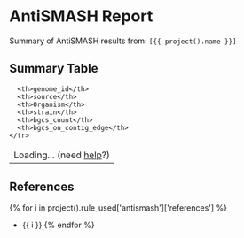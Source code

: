# AntiSMASH Report
Summary of AntiSMASH results from: `[{{ project().name }}]`





<div id="altair-viz-4ad2bc9fd1da40b28aaafac8366c535e"></div>
<script type="text/javascript">
  var VEGA_DEBUG = (typeof VEGA_DEBUG == "undefined") ? {} : VEGA_DEBUG;
  (function(spec, embedOpt){
    let outputDiv = document.currentScript.previousElementSibling;
    if (outputDiv.id !== "altair-viz-4ad2bc9fd1da40b28aaafac8366c535e") {
      outputDiv = document.getElementById("altair-viz-4ad2bc9fd1da40b28aaafac8366c535e");
    }
    const paths = {
      "vega": "https://cdn.jsdelivr.net/npm//vega@5?noext",
      "vega-lib": "https://cdn.jsdelivr.net/npm//vega-lib?noext",
      "vega-lite": "https://cdn.jsdelivr.net/npm//vega-lite@4.17.0?noext",
      "vega-embed": "https://cdn.jsdelivr.net/npm//vega-embed@6?noext",
    };

    function maybeLoadScript(lib, version) {
      var key = `${lib.replace("-", "")}_version`;
      return (VEGA_DEBUG[key] == version) ?
        Promise.resolve(paths[lib]) :
        new Promise(function(resolve, reject) {
          var s = document.createElement('script');
          document.getElementsByTagName("head")[0].appendChild(s);
          s.async = true;
          s.onload = () => {
            VEGA_DEBUG[key] = version;
            return resolve(paths[lib]);
          };
          s.onerror = () => reject(`Error loading script: ${paths[lib]}`);
          s.src = paths[lib];
        });
    }

    function showError(err) {
      outputDiv.innerHTML = `<div class="error" style="color:red;">${err}</div>`;
      throw err;
    }

    function displayChart(vegaEmbed) {
      vegaEmbed(outputDiv, spec, embedOpt)
        .catch(err => showError(`Javascript Error: ${err.message}<br>This usually means there's a typo in your chart specification. See the javascript console for the full traceback.`));
    }

    if(typeof define === "function" && define.amd) {
      requirejs.config({paths});
      require(["vega-embed"], displayChart, err => showError(`Error loading script: ${err.message}`));
    } else {
      maybeLoadScript("vega", "5")
        .then(() => maybeLoadScript("vega-lite", "4.17.0"))
        .then(() => maybeLoadScript("vega-embed", "6"))
        .catch(showError)
        .then(() => displayChart(vegaEmbed));
    }
  })({"config": {"view": {"continuousWidth": 400, "continuousHeight": 300}, "title": {"anchor": "middle", "fontSize": 20, "offset": 10, "orient": "top"}}, "data": {"name": "data-3f28b2b1b4ef2b66ae05eb94f9c9d529"}, "mark": "circle", "encoding": {"color": {"field": "Genus", "type": "nominal"}, "tooltip": [{"field": "genome_id", "type": "nominal"}, {"field": "bgcs_count", "type": "quantitative"}, {"field": "bgcs_on_contig_edge", "type": "quantitative"}, {"field": "protoclusters_count", "type": "quantitative"}, {"field": "cand_clusters_count", "type": "quantitative"}], "x": {"field": "bgcs_count", "type": "quantitative"}, "y": {"field": "bgcs_on_contig_edge", "type": "quantitative"}}, "height": 400, "selection": {"selector001": {"type": "interval", "bind": "scales", "encodings": ["x", "y"]}}, "title": "BGC distribution overview", "width": 400, "$schema": "https://vega.github.io/schema/vega-lite/v4.17.0.json", "datasets": {"data-3f28b2b1b4ef2b66ae05eb94f9c9d529": [{"genome_id": "GCF_000009765.2", "source": "ncbi", "organism": null, "genus": null, "species": null, "strain": null, "closest_placement_reference": null, "bgcs_count": 35.0, "bgcs_on_contig_edge": 0.0, "protoclusters_count": 0.0, "cand_clusters_count": 0.0, "terpene": 7.0, "lassopeptide": 3.0, "T1PKS": 4.0, "NRPS": 1.0, "NRPS.NRPS-like.PKS-like.T1PKS": 1.0, "melanin": 2.0, "siderophore": 4.0, "RiPP-like": 1.0, "PKS-like.T1PKS.butyrolactone.other": 1.0, "PKS-like.T1PKS.T2PKS": 1.0, "T1PKS.T2PKS": 1.0, "NRPS.NRPS-like": 2.0, "PKS-like.butyrolactone": 1.0, "NRPS.arylpolyene.ladderane": 1.0, "ectoine": 1.0, "NAPAA": 1.0, "T3PKS": 1.0, "T1PKS.hglE-KS": 1.0, "RiPP-like.lanthipeptide-class-iii": 1.0, "lanthipeptide-class-iv": null, "NRPS.T1PKS": null, "NRPS.T3PKS": null, "LAP.NRPS.NRPS-like.T1PKS.other": null, "linaridin": null, "lanthipeptide-class-iii": null, "NRPS-like.T1PKS": null, "NRPS.NRPS-like.arylpolyene.ladderane": null, "betalactone": null, "lanthipeptide-class-i": null, "LAP.thiopeptide": null, "lanthipeptide-class-ii.lanthipeptide-class-iii": null, "PKS-like": null, "RRE-containing.amglyccycl": null, "T1PKS.terpene": null, "T1PKS.linaridin": null, "NRPS.NRPS-like.PKS-like.T1PKS.transAT-PKS": null, "butyrolactone": null, "NRPS.lanthipeptide-class-i": null, "T2PKS": null, "RiPP-like.bottromycin": null, "LAP.PKS-like.T1PKS.butyrolactone": null, "T1PKS.indole": null, "NRPS.melanin": null, "NRPS.NRPS-like.T1PKS": null, "NRPS.PKS-like.hglE-KS.transAT-PKS": null, "RiPP-like.T1PKS": null, "NRPS.T1PKS.transAT-PKS": null, "NRPS.T1PKS.furan.hglE-KS": null, "NAPAA.NRPS-like": null, "PKS-like.T1PKS": null, "nucleoside": null, "NRPS-like": null, "redox-cofactor": null, "LAP.thioamitides.thiopeptide": null, "thioamitides": null, "NRPS.NRPS-like.siderophore": null, "arylpolyene.ladderane": null, "NRPS.PKS-like.RRE-containing.T2PKS.oligosaccharide": null, "lanthipeptide-class-ii": null, "NRPS-like.ranthipeptide": null, "NRPS.PKS-like": null, "NRPS.terpene.transAT-PKS": null, "hserlactone": null, "PKS-like.terpene": null, "RiPP-like.T1PKS.hglE-KS": null, "NRPS.T1PKS.lanthipeptide-class-i": null, "NAPAA.T1PKS.hglE-KS": null, "T1PKS.siderophore": null, "RRE-containing": null, "ladderane": null, "indole": null, "NRPS.betalactone": null, "gtdb_release": "R207", "Domain": "d__Bacteria", "Phylum": "p__Actinobacteriota", "Class": "c__Actinomycetia", "Order": "o__Streptomycetales", "Family": "f__Streptomycetaceae", "Genus": "g__Streptomyces", "Species": "avermitilis", "Organism": "s__Streptomyces avermitilis", "accession": "GCA_000009765.2", "name": "GCF_000009765.2", "trna_aa_count": 20.0, "contig_count": 2.0, "n50_contigs": 9025608.0, "longest_contig": 9025608.0, "scaffold_count": 2.0, "n50_scaffolds": 9025608.0, "longest_scaffold": 9025608.0, "genome_size": 9119895.0, "gc_percentage": 70.70135127652237, "ambiguous_bases": 0.0, "checkm_completeness": 99.89, "checkm_contamination": 0.79, "checkm_strain_heterogeneity": 0.0, "lsu_5s_count": 6, "ssu_count": 6, "lsu_23s_count": 6, "protein_count": 7915, "coding_density": 86.30100456200428, "ncbi_genbank_assembly_accession": "GCA_000009765.2", "ncbi_strain_identifiers": "MA-4680", "ncbi_assembly_level": "Complete Genome", "ncbi_assembly_name": "ASM976v2", "ncbi_assembly_type": "na", "ncbi_bioproject": "PRJNA224116", "ncbi_biosample": "SAMD00061088", "ncbi_country": null, "ncbi_date": "2016-03-24", "ncbi_genome_category": null, "ncbi_genome_representation": "full", "ncbi_isolate": null, "ncbi_isolation_source": null, "ncbi_lat_lon": null, "ncbi_molecule_count": 2, "ncbi_cds_count": 7850, "ncbi_refseq_category": "representative genome", "ncbi_seq_rel_date": "2016/03/24", "ncbi_spanned_gaps": 0, "ncbi_species_taxid": 33903, "ncbi_ssu_count": 6, "ncbi_submitter": "NITE", "ncbi_taxid": 227882, "ncbi_total_gap_length": 0, "ncbi_translation_table": 11, "ncbi_trna_count": 77, "ncbi_unspanned_gaps": 0, "ncbi_version_status": "latest", "ncbi_wgs_master": null, "gtdbTypeDesignation": "type strain of species", "gtdbTypeDesignationSources": "LPSN", "lpsnTypeDesignation": "type strain of species", "dsmzTypeDesignation": "type strain of species", "lpsnPriorityYear": 2002.0, "gtdbTypeSpeciesOfGenus": false, "ncbi_taxonomy": "d__Bacteria;p__Actinobacteria;c__Actinomycetia;o__Streptomycetales;f__Streptomycetaceae;g__Streptomyces;s__Streptomyces avermitilis", "ncbi_taxonomy_unfiltered": "d__Bacteria;x__Terrabacteria group;p__Actinobacteria;c__Actinomycetia;o__Streptomycetales;f__Streptomycetaceae;g__Streptomyces;s__Streptomyces avermitilis;x__Streptomyces avermitilis MA-4680 = NBRC 14893", "gtdb_representative": true, "gtdb_genome_representative": "RS_GCF_000009765.2", "ncbi_type_material_designation": "assembly from type material", "gtdbDomain": "d__Bacteria", "gtdbPhylum": "p__Actinobacteriota", "gtdbClass": "c__Actinomycetia", "gtdbOrder": "o__Streptomycetales", "gtdbFamily": "f__Streptomycetaceae", "gtdbGenus": "g__Streptomyces", "gtdbSpecies": "s__Streptomyces avermitilis", "gtdbTypeDesignation.1": "type strain of species", "subunit_summary": "5S/16S/23S", "speciesRepName": "GCA_000009765.2", "speciesClusterCount": 9, "lpsnUrl": "https://lpsn.dsmz.de/species/streptomyces-avermitilis", "link_ncbi_taxonomy": "<a target=\"_blank\" href=\"https://www.ncbi.nlm.nih.gov/Taxonomy/Browser/wwwtax.cgi?id=2\">d__Bacteria</a>; <a target=\"_blank\" href=\"https://www.ncbi.nlm.nih.gov/Taxonomy/Browser/wwwtax.cgi?id=201174\">p__Actinobacteria</a>; <a target=\"_blank\" href=\"https://www.ncbi.nlm.nih.gov/Taxonomy/Browser/wwwtax.cgi?id=1760\">c__Actinomycetia</a>; <a target=\"_blank\" href=\"https://www.ncbi.nlm.nih.gov/Taxonomy/Browser/wwwtax.cgi?id=85011\">o__Streptomycetales</a>; <a target=\"_blank\" href=\"https://www.ncbi.nlm.nih.gov/Taxonomy/Browser/wwwtax.cgi?id=2062\">f__Streptomycetaceae</a>; <a target=\"_blank\" href=\"https://www.ncbi.nlm.nih.gov/Taxonomy/Browser/wwwtax.cgi?id=1883\">g__Streptomyces</a>; <a target=\"_blank\" href=\"https://www.ncbi.nlm.nih.gov/Taxonomy/Browser/wwwtax.cgi?id=33903\">s__Streptomyces avermitilis</a>", "link_ncbi_taxonomy_unfiltered": "<a target=\"_blank\" href=\"https://www.ncbi.nlm.nih.gov/Taxonomy/Browser/wwwtax.cgi?id=2\">d__Bacteria</a>; <a target=\"_blank\" href=\"https://www.ncbi.nlm.nih.gov/Taxonomy/Browser/wwwtax.cgi?id=1783272\">x__Terrabacteria group</a>; <a target=\"_blank\" href=\"https://www.ncbi.nlm.nih.gov/Taxonomy/Browser/wwwtax.cgi?id=201174\">p__Actinobacteria</a>; <a target=\"_blank\" href=\"https://www.ncbi.nlm.nih.gov/Taxonomy/Browser/wwwtax.cgi?id=1760\">c__Actinomycetia</a>; <a target=\"_blank\" href=\"https://www.ncbi.nlm.nih.gov/Taxonomy/Browser/wwwtax.cgi?id=85011\">o__Streptomycetales</a>; <a target=\"_blank\" href=\"https://www.ncbi.nlm.nih.gov/Taxonomy/Browser/wwwtax.cgi?id=2062\">f__Streptomycetaceae</a>; <a target=\"_blank\" href=\"https://www.ncbi.nlm.nih.gov/Taxonomy/Browser/wwwtax.cgi?id=1883\">g__Streptomyces</a>; <a target=\"_blank\" href=\"https://www.ncbi.nlm.nih.gov/Taxonomy/Browser/wwwtax.cgi?id=33903\">s__Streptomyces avermitilis</a>; <a target=\"_blank\" href=\"https://www.ncbi.nlm.nih.gov/Taxonomy/Browser/wwwtax.cgi?id=227882\">x__Streptomyces avermitilis MA-4680 = NBRC 14893</a>", "0": "{'taxon': 'd__Bacteria', 'taxonId': '2'}", "1": "{'taxon': 'p__Actinobacteria', 'taxonId': '201174'}", "2": "{'taxon': 'c__Actinomycetia', 'taxonId': '1760'}", "3": "{'taxon': 'o__Streptomycetales', 'taxonId': '85011'}", "4": "{'taxon': 'f__Streptomycetaceae', 'taxonId': '2062'}", "5": "{'taxon': 'g__Streptomyces', 'taxonId': '1883'}", "6": "{'taxon': 's__Streptomyces avermitilis', 'taxonId': '33903'}", "ncbiTaxonomyUnfiltered": "[{'taxon': 'd__Bacteria', 'taxonId': '2'}, {'taxon': 'x__Terrabacteria group', 'taxonId': '1783272'}, {'taxon': 'p__Actinobacteria', 'taxonId': '201174'}, {'taxon': 'c__Actinomycetia', 'taxonId': '1760'}, {'taxon': 'o__Streptomycetales', 'taxonId': '85011'}, {'taxon': 'f__Streptomycetaceae', 'taxonId': '2062'}, {'taxon': 'g__Streptomyces', 'taxonId': '1883'}, {'taxon': 's__Streptomyces avermitilis', 'taxonId': '33903'}, {'taxon': 'x__Streptomyces avermitilis MA-4680 = NBRC 14893', 'taxonId': '227882'}]"}, {"genome_id": "GCF_000010605.1", "source": "ncbi", "organism": null, "genus": null, "species": null, "strain": null, "closest_placement_reference": null, "bgcs_count": 38.0, "bgcs_on_contig_edge": 0.0, "protoclusters_count": 0.0, "cand_clusters_count": 0.0, "terpene": 6.0, "lassopeptide": null, "T1PKS": 1.0, "NRPS": 2.0, "NRPS.NRPS-like.PKS-like.T1PKS": null, "melanin": 3.0, "siderophore": 2.0, "RiPP-like": 2.0, "PKS-like.T1PKS.butyrolactone.other": null, "PKS-like.T1PKS.T2PKS": null, "T1PKS.T2PKS": null, "NRPS.NRPS-like": 1.0, "PKS-like.butyrolactone": null, "NRPS.arylpolyene.ladderane": null, "ectoine": 1.0, "NAPAA": null, "T3PKS": 1.0, "T1PKS.hglE-KS": null, "RiPP-like.lanthipeptide-class-iii": null, "lanthipeptide-class-iv": 1.0, "NRPS.T1PKS": 2.0, "NRPS.T3PKS": 1.0, "LAP.NRPS.NRPS-like.T1PKS.other": 1.0, "linaridin": 1.0, "lanthipeptide-class-iii": 1.0, "NRPS-like.T1PKS": 1.0, "NRPS.NRPS-like.arylpolyene.ladderane": 1.0, "betalactone": 1.0, "lanthipeptide-class-i": 1.0, "LAP.thiopeptide": 1.0, "lanthipeptide-class-ii.lanthipeptide-class-iii": 1.0, "PKS-like": 1.0, "RRE-containing.amglyccycl": 1.0, "T1PKS.terpene": 1.0, "T1PKS.linaridin": 1.0, "NRPS.NRPS-like.PKS-like.T1PKS.transAT-PKS": 1.0, "butyrolactone": 1.0, "NRPS.lanthipeptide-class-i": null, "T2PKS": null, "RiPP-like.bottromycin": null, "LAP.PKS-like.T1PKS.butyrolactone": null, "T1PKS.indole": null, "NRPS.melanin": null, "NRPS.NRPS-like.T1PKS": null, "NRPS.PKS-like.hglE-KS.transAT-PKS": null, "RiPP-like.T1PKS": null, "NRPS.T1PKS.transAT-PKS": null, "NRPS.T1PKS.furan.hglE-KS": null, "NAPAA.NRPS-like": null, "PKS-like.T1PKS": null, "nucleoside": null, "NRPS-like": null, "redox-cofactor": null, "LAP.thioamitides.thiopeptide": null, "thioamitides": null, "NRPS.NRPS-like.siderophore": null, "arylpolyene.ladderane": null, "NRPS.PKS-like.RRE-containing.T2PKS.oligosaccharide": null, "lanthipeptide-class-ii": null, "NRPS-like.ranthipeptide": null, "NRPS.PKS-like": null, "NRPS.terpene.transAT-PKS": null, "hserlactone": null, "PKS-like.terpene": null, "RiPP-like.T1PKS.hglE-KS": null, "NRPS.T1PKS.lanthipeptide-class-i": null, "NAPAA.T1PKS.hglE-KS": null, "T1PKS.siderophore": null, "RRE-containing": null, "ladderane": null, "indole": null, "NRPS.betalactone": null, "gtdb_release": "R207", "Domain": "d__Bacteria", "Phylum": "p__Actinobacteriota", "Class": "c__Actinomycetia", "Order": "o__Streptomycetales", "Family": "f__Streptomycetaceae", "Genus": "g__Streptomyces", "Species": "griseus", "Organism": "s__Streptomyces griseus", "accession": "GCA_000010605.1", "name": "GCF_000010605.1", "trna_aa_count": 20.0, "contig_count": 1.0, "n50_contigs": 8545929.0, "longest_contig": 8545929.0, "scaffold_count": 1.0, "n50_scaffolds": 8545929.0, "longest_scaffold": 8545929.0, "genome_size": 8545929.0, "gc_percentage": 72.22740792721306, "ambiguous_bases": 0.0, "checkm_completeness": 99.84, "checkm_contamination": 0.0, "checkm_strain_heterogeneity": 0.0, "lsu_5s_count": 6, "ssu_count": 6, "lsu_23s_count": 6, "protein_count": 7113, "coding_density": 87.70147751051992, "ncbi_genbank_assembly_accession": "GCA_000010605.1", "ncbi_strain_identifiers": "NBRC 13350", "ncbi_assembly_level": "Complete Genome", "ncbi_assembly_name": "ASM1060v1", "ncbi_assembly_type": "na", "ncbi_bioproject": "PRJNA224116", "ncbi_biosample": "SAMD00060929", "ncbi_country": null, "ncbi_date": "2008-04-08", "ncbi_genome_category": null, "ncbi_genome_representation": "full", "ncbi_isolate": null, "ncbi_isolation_source": null, "ncbi_lat_lon": null, "ncbi_molecule_count": 1, "ncbi_cds_count": 7092, "ncbi_refseq_category": "representative genome", "ncbi_seq_rel_date": "2008/04/08", "ncbi_spanned_gaps": 0, "ncbi_species_taxid": 1911, "ncbi_ssu_count": 6, "ncbi_submitter": "The University of Tokyo", "ncbi_taxid": 455632, "ncbi_total_gap_length": 0, "ncbi_translation_table": 11, "ncbi_trna_count": 67, "ncbi_unspanned_gaps": 0, "ncbi_version_status": "latest", "ncbi_wgs_master": null, "gtdbTypeDesignation": "not type material", "gtdbTypeDesignationSources": null, "lpsnTypeDesignation": "not type material", "dsmzTypeDesignation": "not type material", "lpsnPriorityYear": null, "gtdbTypeSpeciesOfGenus": false, "ncbi_taxonomy": "d__Bacteria;p__Actinobacteria;c__Actinomycetia;o__Streptomycetales;f__Streptomycetaceae;g__Streptomyces;s__Streptomyces griseus", "ncbi_taxonomy_unfiltered": "d__Bacteria;x__Terrabacteria group;p__Actinobacteria;c__Actinomycetia;o__Streptomycetales;f__Streptomycetaceae;g__Streptomyces;x__Streptomyces griseus group;x__Streptomyces griseus subgroup;s__Streptomyces griseus;sb__Streptomyces griseus subsp. griseus;x__Streptomyces griseus subsp. griseus NBRC 13350", "gtdb_representative": false, "gtdb_genome_representative": "RS_GCF_900460065.1", "ncbi_type_material_designation": null, "gtdbDomain": "d__Bacteria", "gtdbPhylum": "p__Actinobacteriota", "gtdbClass": "c__Actinomycetia", "gtdbOrder": "o__Streptomycetales", "gtdbFamily": "f__Streptomycetaceae", "gtdbGenus": "g__Streptomyces", "gtdbSpecies": "s__Streptomyces griseus", "gtdbTypeDesignation.1": "not type material", "subunit_summary": "5S/16S/23S", "speciesRepName": "GCA_900460065.1", "speciesClusterCount": 10, "lpsnUrl": "https://lpsn.dsmz.de/species/streptomyces-griseus", "link_ncbi_taxonomy": "<a target=\"_blank\" href=\"https://www.ncbi.nlm.nih.gov/Taxonomy/Browser/wwwtax.cgi?id=2\">d__Bacteria</a>; <a target=\"_blank\" href=\"https://www.ncbi.nlm.nih.gov/Taxonomy/Browser/wwwtax.cgi?id=201174\">p__Actinobacteria</a>; <a target=\"_blank\" href=\"https://www.ncbi.nlm.nih.gov/Taxonomy/Browser/wwwtax.cgi?id=1760\">c__Actinomycetia</a>; <a target=\"_blank\" href=\"https://www.ncbi.nlm.nih.gov/Taxonomy/Browser/wwwtax.cgi?id=85011\">o__Streptomycetales</a>; <a target=\"_blank\" href=\"https://www.ncbi.nlm.nih.gov/Taxonomy/Browser/wwwtax.cgi?id=2062\">f__Streptomycetaceae</a>; <a target=\"_blank\" href=\"https://www.ncbi.nlm.nih.gov/Taxonomy/Browser/wwwtax.cgi?id=1883\">g__Streptomyces</a>; <a target=\"_blank\" href=\"https://www.ncbi.nlm.nih.gov/Taxonomy/Browser/wwwtax.cgi?id=1911\">s__Streptomyces griseus</a>", "link_ncbi_taxonomy_unfiltered": "<a target=\"_blank\" href=\"https://www.ncbi.nlm.nih.gov/Taxonomy/Browser/wwwtax.cgi?id=2\">d__Bacteria</a>; <a target=\"_blank\" href=\"https://www.ncbi.nlm.nih.gov/Taxonomy/Browser/wwwtax.cgi?id=1783272\">x__Terrabacteria group</a>; <a target=\"_blank\" href=\"https://www.ncbi.nlm.nih.gov/Taxonomy/Browser/wwwtax.cgi?id=201174\">p__Actinobacteria</a>; <a target=\"_blank\" href=\"https://www.ncbi.nlm.nih.gov/Taxonomy/Browser/wwwtax.cgi?id=1760\">c__Actinomycetia</a>; <a target=\"_blank\" href=\"https://www.ncbi.nlm.nih.gov/Taxonomy/Browser/wwwtax.cgi?id=85011\">o__Streptomycetales</a>; <a target=\"_blank\" href=\"https://www.ncbi.nlm.nih.gov/Taxonomy/Browser/wwwtax.cgi?id=2062\">f__Streptomycetaceae</a>; <a target=\"_blank\" href=\"https://www.ncbi.nlm.nih.gov/Taxonomy/Browser/wwwtax.cgi?id=1883\">g__Streptomyces</a>; <a target=\"_blank\" href=\"https://www.ncbi.nlm.nih.gov/Taxonomy/Browser/wwwtax.cgi?id=629295\">x__Streptomyces griseus group</a>; <a target=\"_blank\" href=\"https://www.ncbi.nlm.nih.gov/Taxonomy/Browser/wwwtax.cgi?id=1482596\">x__Streptomyces griseus subgroup</a>; <a target=\"_blank\" href=\"https://www.ncbi.nlm.nih.gov/Taxonomy/Browser/wwwtax.cgi?id=1911\">s__Streptomyces griseus</a>; <a target=\"_blank\" href=\"https://www.ncbi.nlm.nih.gov/Taxonomy/Browser/wwwtax.cgi?id=67263\">sb__Streptomyces griseus subsp. griseus</a>; <a target=\"_blank\" href=\"https://www.ncbi.nlm.nih.gov/Taxonomy/Browser/wwwtax.cgi?id=455632\">x__Streptomyces griseus subsp. griseus NBRC 13350</a>", "0": "{'taxon': 'd__Bacteria', 'taxonId': '2'}", "1": "{'taxon': 'p__Actinobacteria', 'taxonId': '201174'}", "2": "{'taxon': 'c__Actinomycetia', 'taxonId': '1760'}", "3": "{'taxon': 'o__Streptomycetales', 'taxonId': '85011'}", "4": "{'taxon': 'f__Streptomycetaceae', 'taxonId': '2062'}", "5": "{'taxon': 'g__Streptomyces', 'taxonId': '1883'}", "6": "{'taxon': 's__Streptomyces griseus', 'taxonId': '1911'}", "ncbiTaxonomyUnfiltered": "[{'taxon': 'd__Bacteria', 'taxonId': '2'}, {'taxon': 'x__Terrabacteria group', 'taxonId': '1783272'}, {'taxon': 'p__Actinobacteria', 'taxonId': '201174'}, {'taxon': 'c__Actinomycetia', 'taxonId': '1760'}, {'taxon': 'o__Streptomycetales', 'taxonId': '85011'}, {'taxon': 'f__Streptomycetaceae', 'taxonId': '2062'}, {'taxon': 'g__Streptomyces', 'taxonId': '1883'}, {'taxon': 'x__Streptomyces griseus group', 'taxonId': '629295'}, {'taxon': 'x__Streptomyces griseus subgroup', 'taxonId': '1482596'}, {'taxon': 's__Streptomyces griseus', 'taxonId': '1911'}, {'taxon': 'sb__Streptomyces griseus subsp. griseus', 'taxonId': '67263'}, {'taxon': 'x__Streptomyces griseus subsp. griseus NBRC 13350', 'taxonId': '455632'}]"}, {"genome_id": "GCF_000091305.1", "source": "ncbi", "organism": null, "genus": null, "species": null, "strain": null, "closest_placement_reference": null, "bgcs_count": 34.0, "bgcs_on_contig_edge": 0.0, "protoclusters_count": 0.0, "cand_clusters_count": 0.0, "terpene": 8.0, "lassopeptide": null, "T1PKS": 1.0, "NRPS": 1.0, "NRPS.NRPS-like.PKS-like.T1PKS": null, "melanin": 1.0, "siderophore": 4.0, "RiPP-like": 1.0, "PKS-like.T1PKS.butyrolactone.other": null, "PKS-like.T1PKS.T2PKS": null, "T1PKS.T2PKS": null, "NRPS.NRPS-like": 1.0, "PKS-like.butyrolactone": null, "NRPS.arylpolyene.ladderane": null, "ectoine": 1.0, "NAPAA": 2.0, "T3PKS": 1.0, "T1PKS.hglE-KS": null, "RiPP-like.lanthipeptide-class-iii": 1.0, "lanthipeptide-class-iv": null, "NRPS.T1PKS": 1.0, "NRPS.T3PKS": null, "LAP.NRPS.NRPS-like.T1PKS.other": null, "linaridin": null, "lanthipeptide-class-iii": 2.0, "NRPS-like.T1PKS": null, "NRPS.NRPS-like.arylpolyene.ladderane": null, "betalactone": 1.0, "lanthipeptide-class-i": null, "LAP.thiopeptide": null, "lanthipeptide-class-ii.lanthipeptide-class-iii": null, "PKS-like": null, "RRE-containing.amglyccycl": null, "T1PKS.terpene": null, "T1PKS.linaridin": 1.0, "NRPS.NRPS-like.PKS-like.T1PKS.transAT-PKS": null, "butyrolactone": 1.0, "NRPS.lanthipeptide-class-i": 1.0, "T2PKS": 1.0, "RiPP-like.bottromycin": 1.0, "LAP.PKS-like.T1PKS.butyrolactone": 1.0, "T1PKS.indole": 1.0, "NRPS.melanin": 1.0, "NRPS.NRPS-like.T1PKS": null, "NRPS.PKS-like.hglE-KS.transAT-PKS": null, "RiPP-like.T1PKS": null, "NRPS.T1PKS.transAT-PKS": null, "NRPS.T1PKS.furan.hglE-KS": null, "NAPAA.NRPS-like": null, "PKS-like.T1PKS": null, "nucleoside": null, "NRPS-like": null, "redox-cofactor": null, "LAP.thioamitides.thiopeptide": null, "thioamitides": null, "NRPS.NRPS-like.siderophore": null, "arylpolyene.ladderane": null, "NRPS.PKS-like.RRE-containing.T2PKS.oligosaccharide": null, "lanthipeptide-class-ii": null, "NRPS-like.ranthipeptide": null, "NRPS.PKS-like": null, "NRPS.terpene.transAT-PKS": null, "hserlactone": null, "PKS-like.terpene": null, "RiPP-like.T1PKS.hglE-KS": null, "NRPS.T1PKS.lanthipeptide-class-i": null, "NAPAA.T1PKS.hglE-KS": null, "T1PKS.siderophore": null, "RRE-containing": null, "ladderane": null, "indole": null, "NRPS.betalactone": null, "gtdb_release": "R207", "Domain": "d__Bacteria", "Phylum": "p__Actinobacteriota", "Class": "c__Actinomycetia", "Order": "o__Streptomycetales", "Family": "f__Streptomycetaceae", "Genus": "g__Streptomyces", "Species": "scabiei", "Organism": "s__Streptomyces scabiei", "accession": "GCA_000091305.1", "name": "GCF_000091305.1", "trna_aa_count": 20.0, "contig_count": 1.0, "n50_contigs": 10148695.0, "longest_contig": 10148695.0, "scaffold_count": 1.0, "n50_scaffolds": 10148695.0, "longest_scaffold": 10148695.0, "genome_size": 10148695.0, "gc_percentage": 71.45283211289727, "ambiguous_bases": 0.0, "checkm_completeness": 100.0, "checkm_contamination": 0.0, "checkm_strain_heterogeneity": 0.0, "lsu_5s_count": 6, "ssu_count": 6, "lsu_23s_count": 6, "protein_count": 8791, "coding_density": 87.16080244799947, "ncbi_genbank_assembly_accession": "GCA_000091305.1", "ncbi_strain_identifiers": "87.22", "ncbi_assembly_level": "Complete Genome", "ncbi_assembly_name": "ASM9130v1", "ncbi_assembly_type": "na", "ncbi_bioproject": "PRJNA224116", "ncbi_biosample": "SAMEA2272773", "ncbi_country": null, "ncbi_date": "2009-10-06", "ncbi_genome_category": null, "ncbi_genome_representation": "full", "ncbi_isolate": null, "ncbi_isolation_source": null, "ncbi_lat_lon": null, "ncbi_molecule_count": 1, "ncbi_cds_count": 8737, "ncbi_refseq_category": "representative genome", "ncbi_seq_rel_date": "2009/10/06", "ncbi_spanned_gaps": 0, "ncbi_species_taxid": 1930, "ncbi_ssu_count": 6, "ncbi_submitter": "Wellcome Trust Sanger Institute", "ncbi_taxid": 680198, "ncbi_total_gap_length": 0, "ncbi_translation_table": 11, "ncbi_trna_count": 73, "ncbi_unspanned_gaps": 0, "ncbi_version_status": "latest", "ncbi_wgs_master": null, "gtdbTypeDesignation": "not type material", "gtdbTypeDesignationSources": null, "lpsnTypeDesignation": "not type material", "dsmzTypeDesignation": "not type material", "lpsnPriorityYear": null, "gtdbTypeSpeciesOfGenus": false, "ncbi_taxonomy": "d__Bacteria;p__Actinobacteria;c__Actinomycetia;o__Streptomycetales;f__Streptomycetaceae;g__Streptomyces;s__Streptomyces scabiei", "ncbi_taxonomy_unfiltered": "d__Bacteria;x__Terrabacteria group;p__Actinobacteria;c__Actinomycetia;o__Streptomycetales;f__Streptomycetaceae;g__Streptomyces;s__Streptomyces scabiei;x__Streptomyces scabiei 87.22", "gtdb_representative": true, "gtdb_genome_representative": "RS_GCF_000091305.1", "ncbi_type_material_designation": null, "gtdbDomain": "d__Bacteria", "gtdbPhylum": "p__Actinobacteriota", "gtdbClass": "c__Actinomycetia", "gtdbOrder": "o__Streptomycetales", "gtdbFamily": "f__Streptomycetaceae", "gtdbGenus": "g__Streptomyces", "gtdbSpecies": "s__Streptomyces scabiei", "gtdbTypeDesignation.1": "not type material", "subunit_summary": "5S/16S/23S", "speciesRepName": "GCA_000091305.1", "speciesClusterCount": 16, "lpsnUrl": "https://lpsn.dsmz.de/species/streptomyces-scabiei", "link_ncbi_taxonomy": "<a target=\"_blank\" href=\"https://www.ncbi.nlm.nih.gov/Taxonomy/Browser/wwwtax.cgi?id=2\">d__Bacteria</a>; <a target=\"_blank\" href=\"https://www.ncbi.nlm.nih.gov/Taxonomy/Browser/wwwtax.cgi?id=201174\">p__Actinobacteria</a>; <a target=\"_blank\" href=\"https://www.ncbi.nlm.nih.gov/Taxonomy/Browser/wwwtax.cgi?id=1760\">c__Actinomycetia</a>; <a target=\"_blank\" href=\"https://www.ncbi.nlm.nih.gov/Taxonomy/Browser/wwwtax.cgi?id=85011\">o__Streptomycetales</a>; <a target=\"_blank\" href=\"https://www.ncbi.nlm.nih.gov/Taxonomy/Browser/wwwtax.cgi?id=2062\">f__Streptomycetaceae</a>; <a target=\"_blank\" href=\"https://www.ncbi.nlm.nih.gov/Taxonomy/Browser/wwwtax.cgi?id=1883\">g__Streptomyces</a>; <a target=\"_blank\" href=\"https://www.ncbi.nlm.nih.gov/Taxonomy/Browser/wwwtax.cgi?id=1930\">s__Streptomyces scabiei</a>", "link_ncbi_taxonomy_unfiltered": "<a target=\"_blank\" href=\"https://www.ncbi.nlm.nih.gov/Taxonomy/Browser/wwwtax.cgi?id=2\">d__Bacteria</a>; <a target=\"_blank\" href=\"https://www.ncbi.nlm.nih.gov/Taxonomy/Browser/wwwtax.cgi?id=1783272\">x__Terrabacteria group</a>; <a target=\"_blank\" href=\"https://www.ncbi.nlm.nih.gov/Taxonomy/Browser/wwwtax.cgi?id=201174\">p__Actinobacteria</a>; <a target=\"_blank\" href=\"https://www.ncbi.nlm.nih.gov/Taxonomy/Browser/wwwtax.cgi?id=1760\">c__Actinomycetia</a>; <a target=\"_blank\" href=\"https://www.ncbi.nlm.nih.gov/Taxonomy/Browser/wwwtax.cgi?id=85011\">o__Streptomycetales</a>; <a target=\"_blank\" href=\"https://www.ncbi.nlm.nih.gov/Taxonomy/Browser/wwwtax.cgi?id=2062\">f__Streptomycetaceae</a>; <a target=\"_blank\" href=\"https://www.ncbi.nlm.nih.gov/Taxonomy/Browser/wwwtax.cgi?id=1883\">g__Streptomyces</a>; <a target=\"_blank\" href=\"https://www.ncbi.nlm.nih.gov/Taxonomy/Browser/wwwtax.cgi?id=1930\">s__Streptomyces scabiei</a>; <a target=\"_blank\" href=\"https://www.ncbi.nlm.nih.gov/Taxonomy/Browser/wwwtax.cgi?id=680198\">x__Streptomyces scabiei 87.22</a>", "0": "{'taxon': 'd__Bacteria', 'taxonId': '2'}", "1": "{'taxon': 'p__Actinobacteria', 'taxonId': '201174'}", "2": "{'taxon': 'c__Actinomycetia', 'taxonId': '1760'}", "3": "{'taxon': 'o__Streptomycetales', 'taxonId': '85011'}", "4": "{'taxon': 'f__Streptomycetaceae', 'taxonId': '2062'}", "5": "{'taxon': 'g__Streptomyces', 'taxonId': '1883'}", "6": "{'taxon': 's__Streptomyces scabiei', 'taxonId': '1930'}", "ncbiTaxonomyUnfiltered": "[{'taxon': 'd__Bacteria', 'taxonId': '2'}, {'taxon': 'x__Terrabacteria group', 'taxonId': '1783272'}, {'taxon': 'p__Actinobacteria', 'taxonId': '201174'}, {'taxon': 'c__Actinomycetia', 'taxonId': '1760'}, {'taxon': 'o__Streptomycetales', 'taxonId': '85011'}, {'taxon': 'f__Streptomycetaceae', 'taxonId': '2062'}, {'taxon': 'g__Streptomyces', 'taxonId': '1883'}, {'taxon': 's__Streptomyces scabiei', 'taxonId': '1930'}, {'taxon': 'x__Streptomyces scabiei 87.22', 'taxonId': '680198'}]"}, {"genome_id": "GCF_000092385.1", "source": "ncbi", "organism": null, "genus": null, "species": null, "strain": null, "closest_placement_reference": null, "bgcs_count": 51.0, "bgcs_on_contig_edge": 1.0, "protoclusters_count": 0.0, "cand_clusters_count": 0.0, "terpene": 6.0, "lassopeptide": 1.0, "T1PKS": 6.0, "NRPS": 2.0, "NRPS.NRPS-like.PKS-like.T1PKS": null, "melanin": null, "siderophore": 2.0, "RiPP-like": 2.0, "PKS-like.T1PKS.butyrolactone.other": null, "PKS-like.T1PKS.T2PKS": null, "T1PKS.T2PKS": null, "NRPS.NRPS-like": null, "PKS-like.butyrolactone": null, "NRPS.arylpolyene.ladderane": null, "ectoine": 1.0, "NAPAA": null, "T3PKS": null, "T1PKS.hglE-KS": null, "RiPP-like.lanthipeptide-class-iii": null, "lanthipeptide-class-iv": null, "NRPS.T1PKS": 2.0, "NRPS.T3PKS": null, "LAP.NRPS.NRPS-like.T1PKS.other": null, "linaridin": null, "lanthipeptide-class-iii": 1.0, "NRPS-like.T1PKS": 1.0, "NRPS.NRPS-like.arylpolyene.ladderane": null, "betalactone": null, "lanthipeptide-class-i": 1.0, "LAP.thiopeptide": null, "lanthipeptide-class-ii.lanthipeptide-class-iii": null, "PKS-like": 1.0, "RRE-containing.amglyccycl": null, "T1PKS.terpene": null, "T1PKS.linaridin": null, "NRPS.NRPS-like.PKS-like.T1PKS.transAT-PKS": null, "butyrolactone": 1.0, "NRPS.lanthipeptide-class-i": null, "T2PKS": 1.0, "RiPP-like.bottromycin": null, "LAP.PKS-like.T1PKS.butyrolactone": null, "T1PKS.indole": null, "NRPS.melanin": null, "NRPS.NRPS-like.T1PKS": 2.0, "NRPS.PKS-like.hglE-KS.transAT-PKS": 1.0, "RiPP-like.T1PKS": 1.0, "NRPS.T1PKS.transAT-PKS": 1.0, "NRPS.T1PKS.furan.hglE-KS": 1.0, "NAPAA.NRPS-like": 1.0, "PKS-like.T1PKS": 1.0, "nucleoside": 1.0, "NRPS-like": 3.0, "redox-cofactor": 1.0, "LAP.thioamitides.thiopeptide": 1.0, "thioamitides": 1.0, "NRPS.NRPS-like.siderophore": 1.0, "arylpolyene.ladderane": 1.0, "NRPS.PKS-like.RRE-containing.T2PKS.oligosaccharide": 1.0, "lanthipeptide-class-ii": 2.0, "NRPS-like.ranthipeptide": 1.0, "NRPS.PKS-like": 1.0, "NRPS.terpene.transAT-PKS": 1.0, "hserlactone": null, "PKS-like.terpene": null, "RiPP-like.T1PKS.hglE-KS": null, "NRPS.T1PKS.lanthipeptide-class-i": null, "NAPAA.T1PKS.hglE-KS": null, "T1PKS.siderophore": null, "RRE-containing": null, "ladderane": null, "indole": null, "NRPS.betalactone": null, "gtdb_release": "R207", "Domain": "d__Bacteria", "Phylum": "p__Actinobacteriota", "Class": "c__Actinomycetia", "Order": "o__Streptomycetales", "Family": "f__Streptomycetaceae", "Genus": "g__Streptomyces", "Species": "milbemycinicus", "Organism": "s__Streptomyces milbemycinicus", "accession": "GCA_000092385.1", "name": "GCF_000092385.1", "trna_aa_count": 20.0, "contig_count": 1.0, "n50_contigs": 11936683.0, "longest_contig": 11936683.0, "scaffold_count": 1.0, "n50_scaffolds": 11936683.0, "longest_scaffold": 11936683.0, "genome_size": 11936683.0, "gc_percentage": 70.75458902611386, "ambiguous_bases": 0.0, "checkm_completeness": 99.74, "checkm_contamination": 1.96, "checkm_strain_heterogeneity": 28.57, "lsu_5s_count": 6, "ssu_count": 6, "lsu_23s_count": 6, "protein_count": 9968, "coding_density": 88.50826481695124, "ncbi_genbank_assembly_accession": "GCA_000092385.1", "ncbi_strain_identifiers": "BCW-1", "ncbi_assembly_level": "Complete Genome", "ncbi_assembly_name": "ASM9238v1", "ncbi_assembly_type": "na", "ncbi_bioproject": "PRJNA224116", "ncbi_biosample": "SAMN02603683", "ncbi_country": null, "ncbi_date": "2010-05-28", "ncbi_genome_category": null, "ncbi_genome_representation": "full", "ncbi_isolate": null, "ncbi_isolation_source": null, "ncbi_lat_lon": null, "ncbi_molecule_count": 1, "ncbi_cds_count": 9974, "ncbi_refseq_category": "representative genome", "ncbi_seq_rel_date": "2010/05/28", "ncbi_spanned_gaps": 0, "ncbi_species_taxid": 379067, "ncbi_ssu_count": 6, "ncbi_submitter": "Northeast Agricultural University", "ncbi_taxid": 749414, "ncbi_total_gap_length": 0, "ncbi_translation_table": 11, "ncbi_trna_count": 68, "ncbi_unspanned_gaps": 0, "ncbi_version_status": "latest", "ncbi_wgs_master": null, "gtdbTypeDesignation": "not type material", "gtdbTypeDesignationSources": null, "lpsnTypeDesignation": "not type material", "dsmzTypeDesignation": "not type material", "lpsnPriorityYear": null, "gtdbTypeSpeciesOfGenus": false, "ncbi_taxonomy": "d__Bacteria;p__Actinobacteria;c__Actinomycetia;o__Streptomycetales;f__Streptomycetaceae;g__Streptomyces;s__Streptomyces bingchenggensis", "ncbi_taxonomy_unfiltered": "d__Bacteria;x__Terrabacteria group;p__Actinobacteria;c__Actinomycetia;o__Streptomycetales;f__Streptomycetaceae;g__Streptomyces;s__Streptomyces bingchenggensis;x__Streptomyces bingchenggensis BCW-1", "gtdb_representative": false, "gtdb_genome_representative": "RS_GCF_002154605.1", "ncbi_type_material_designation": null, "gtdbDomain": "d__Bacteria", "gtdbPhylum": "p__Actinobacteriota", "gtdbClass": "c__Actinomycetia", "gtdbOrder": "o__Streptomycetales", "gtdbFamily": "f__Streptomycetaceae", "gtdbGenus": "g__Streptomyces", "gtdbSpecies": "s__Streptomyces milbemycinicus", "gtdbTypeDesignation.1": "not type material", "subunit_summary": "5S/16S/23S", "speciesRepName": "GCA_002154605.1", "speciesClusterCount": 2, "lpsnUrl": "https://lpsn.dsmz.de/species/streptomyces-milbemycinicus", "link_ncbi_taxonomy": "<a target=\"_blank\" href=\"https://www.ncbi.nlm.nih.gov/Taxonomy/Browser/wwwtax.cgi?id=2\">d__Bacteria</a>; <a target=\"_blank\" href=\"https://www.ncbi.nlm.nih.gov/Taxonomy/Browser/wwwtax.cgi?id=201174\">p__Actinobacteria</a>; <a target=\"_blank\" href=\"https://www.ncbi.nlm.nih.gov/Taxonomy/Browser/wwwtax.cgi?id=1760\">c__Actinomycetia</a>; <a target=\"_blank\" href=\"https://www.ncbi.nlm.nih.gov/Taxonomy/Browser/wwwtax.cgi?id=85011\">o__Streptomycetales</a>; <a target=\"_blank\" href=\"https://www.ncbi.nlm.nih.gov/Taxonomy/Browser/wwwtax.cgi?id=2062\">f__Streptomycetaceae</a>; <a target=\"_blank\" href=\"https://www.ncbi.nlm.nih.gov/Taxonomy/Browser/wwwtax.cgi?id=1883\">g__Streptomyces</a>; <a target=\"_blank\" href=\"https://www.ncbi.nlm.nih.gov/Taxonomy/Browser/wwwtax.cgi?id=379067\">s__Streptomyces bingchenggensis</a>", "link_ncbi_taxonomy_unfiltered": "<a target=\"_blank\" href=\"https://www.ncbi.nlm.nih.gov/Taxonomy/Browser/wwwtax.cgi?id=2\">d__Bacteria</a>; <a target=\"_blank\" href=\"https://www.ncbi.nlm.nih.gov/Taxonomy/Browser/wwwtax.cgi?id=1783272\">x__Terrabacteria group</a>; <a target=\"_blank\" href=\"https://www.ncbi.nlm.nih.gov/Taxonomy/Browser/wwwtax.cgi?id=201174\">p__Actinobacteria</a>; <a target=\"_blank\" href=\"https://www.ncbi.nlm.nih.gov/Taxonomy/Browser/wwwtax.cgi?id=1760\">c__Actinomycetia</a>; <a target=\"_blank\" href=\"https://www.ncbi.nlm.nih.gov/Taxonomy/Browser/wwwtax.cgi?id=85011\">o__Streptomycetales</a>; <a target=\"_blank\" href=\"https://www.ncbi.nlm.nih.gov/Taxonomy/Browser/wwwtax.cgi?id=2062\">f__Streptomycetaceae</a>; <a target=\"_blank\" href=\"https://www.ncbi.nlm.nih.gov/Taxonomy/Browser/wwwtax.cgi?id=1883\">g__Streptomyces</a>; <a target=\"_blank\" href=\"https://www.ncbi.nlm.nih.gov/Taxonomy/Browser/wwwtax.cgi?id=379067\">s__Streptomyces bingchenggensis</a>; <a target=\"_blank\" href=\"https://www.ncbi.nlm.nih.gov/Taxonomy/Browser/wwwtax.cgi?id=749414\">x__Streptomyces bingchenggensis BCW-1</a>", "0": "{'taxon': 'd__Bacteria', 'taxonId': '2'}", "1": "{'taxon': 'p__Actinobacteria', 'taxonId': '201174'}", "2": "{'taxon': 'c__Actinomycetia', 'taxonId': '1760'}", "3": "{'taxon': 'o__Streptomycetales', 'taxonId': '85011'}", "4": "{'taxon': 'f__Streptomycetaceae', 'taxonId': '2062'}", "5": "{'taxon': 'g__Streptomyces', 'taxonId': '1883'}", "6": "{'taxon': 's__Streptomyces bingchenggensis', 'taxonId': '379067'}", "ncbiTaxonomyUnfiltered": "[{'taxon': 'd__Bacteria', 'taxonId': '2'}, {'taxon': 'x__Terrabacteria group', 'taxonId': '1783272'}, {'taxon': 'p__Actinobacteria', 'taxonId': '201174'}, {'taxon': 'c__Actinomycetia', 'taxonId': '1760'}, {'taxon': 'o__Streptomycetales', 'taxonId': '85011'}, {'taxon': 'f__Streptomycetaceae', 'taxonId': '2062'}, {'taxon': 'g__Streptomyces', 'taxonId': '1883'}, {'taxon': 's__Streptomyces bingchenggensis', 'taxonId': '379067'}, {'taxon': 'x__Streptomyces bingchenggensis BCW-1', 'taxonId': '749414'}]"}, {"genome_id": "GCF_000147815.2", "source": "ncbi", "organism": null, "genus": null, "species": null, "strain": null, "closest_placement_reference": null, "bgcs_count": 48.0, "bgcs_on_contig_edge": 0.0, "protoclusters_count": 0.0, "cand_clusters_count": 0.0, "terpene": 6.0, "lassopeptide": 2.0, "T1PKS": 7.0, "NRPS": 3.0, "NRPS.NRPS-like.PKS-like.T1PKS": null, "melanin": null, "siderophore": 2.0, "RiPP-like": 1.0, "PKS-like.T1PKS.butyrolactone.other": null, "PKS-like.T1PKS.T2PKS": null, "T1PKS.T2PKS": null, "NRPS.NRPS-like": null, "PKS-like.butyrolactone": null, "NRPS.arylpolyene.ladderane": 1.0, "ectoine": 1.0, "NAPAA": null, "T3PKS": null, "T1PKS.hglE-KS": null, "RiPP-like.lanthipeptide-class-iii": null, "lanthipeptide-class-iv": null, "NRPS.T1PKS": 1.0, "NRPS.T3PKS": null, "LAP.NRPS.NRPS-like.T1PKS.other": null, "linaridin": null, "lanthipeptide-class-iii": null, "NRPS-like.T1PKS": 2.0, "NRPS.NRPS-like.arylpolyene.ladderane": null, "betalactone": 1.0, "lanthipeptide-class-i": 2.0, "LAP.thiopeptide": null, "lanthipeptide-class-ii.lanthipeptide-class-iii": null, "PKS-like": null, "RRE-containing.amglyccycl": null, "T1PKS.terpene": null, "T1PKS.linaridin": null, "NRPS.NRPS-like.PKS-like.T1PKS.transAT-PKS": null, "butyrolactone": 2.0, "NRPS.lanthipeptide-class-i": null, "T2PKS": 1.0, "RiPP-like.bottromycin": null, "LAP.PKS-like.T1PKS.butyrolactone": null, "T1PKS.indole": null, "NRPS.melanin": null, "NRPS.NRPS-like.T1PKS": 1.0, "NRPS.PKS-like.hglE-KS.transAT-PKS": null, "RiPP-like.T1PKS": null, "NRPS.T1PKS.transAT-PKS": null, "NRPS.T1PKS.furan.hglE-KS": null, "NAPAA.NRPS-like": null, "PKS-like.T1PKS": null, "nucleoside": null, "NRPS-like": 3.0, "redox-cofactor": 1.0, "LAP.thioamitides.thiopeptide": null, "thioamitides": null, "NRPS.NRPS-like.siderophore": null, "arylpolyene.ladderane": null, "NRPS.PKS-like.RRE-containing.T2PKS.oligosaccharide": null, "lanthipeptide-class-ii": 1.0, "NRPS-like.ranthipeptide": null, "NRPS.PKS-like": null, "NRPS.terpene.transAT-PKS": null, "hserlactone": 1.0, "PKS-like.terpene": 1.0, "RiPP-like.T1PKS.hglE-KS": 1.0, "NRPS.T1PKS.lanthipeptide-class-i": 1.0, "NAPAA.T1PKS.hglE-KS": 1.0, "T1PKS.siderophore": 1.0, "RRE-containing": 1.0, "ladderane": 1.0, "indole": 1.0, "NRPS.betalactone": 1.0, "gtdb_release": "R207", "Domain": "d__Bacteria", "Phylum": "p__Actinobacteriota", "Class": "c__Actinomycetia", "Order": "o__Streptomycetales", "Family": "f__Streptomycetaceae", "Genus": "g__Streptomyces", "Species": "violaceusniger_A", "Organism": "s__Streptomyces violaceusniger_A", "accession": "GCA_000147815.3", "name": "GCF_000147815.2", "trna_aa_count": 20.0, "contig_count": 3.0, "n50_contigs": 10657107.0, "longest_contig": 10657107.0, "scaffold_count": 3.0, "n50_scaffolds": 10657107.0, "longest_scaffold": 10657107.0, "genome_size": 11138313.0, "gc_percentage": 70.8763616177782, "ambiguous_bases": 0.0, "checkm_completeness": 100.0, "checkm_contamination": 1.05, "checkm_strain_heterogeneity": 0.0, "lsu_5s_count": 6, "ssu_count": 6, "lsu_23s_count": 6, "protein_count": 9451, "coding_density": 87.27394354962013, "ncbi_genbank_assembly_accession": "GCA_000147815.3", "ncbi_strain_identifiers": "Tu 4113", "ncbi_assembly_level": "Complete Genome", "ncbi_assembly_name": "ASM14781v3", "ncbi_assembly_type": "na", "ncbi_bioproject": "PRJNA224116", "ncbi_biosample": "SAMN00016986", "ncbi_country": null, "ncbi_date": "2011-08-23", "ncbi_genome_category": null, "ncbi_genome_representation": "full", "ncbi_isolate": null, "ncbi_isolation_source": null, "ncbi_lat_lon": null, "ncbi_molecule_count": 3, "ncbi_cds_count": 9434, "ncbi_refseq_category": "na", "ncbi_seq_rel_date": "2011/08/23", "ncbi_spanned_gaps": 0, "ncbi_species_taxid": 68280, "ncbi_ssu_count": 6, "ncbi_submitter": "US DOE Joint Genome Institute (JGI-PGF)", "ncbi_taxid": 653045, "ncbi_total_gap_length": 0, "ncbi_translation_table": 11, "ncbi_trna_count": 66, "ncbi_unspanned_gaps": 0, "ncbi_version_status": "latest", "ncbi_wgs_master": null, "gtdbTypeDesignation": "not type material", "gtdbTypeDesignationSources": null, "lpsnTypeDesignation": "not type material", "dsmzTypeDesignation": "not type material", "lpsnPriorityYear": null, "gtdbTypeSpeciesOfGenus": false, "ncbi_taxonomy": "d__Bacteria;p__Actinobacteria;c__Actinomycetia;o__Streptomycetales;f__Streptomycetaceae;g__Streptomyces;s__Streptomyces violaceusniger", "ncbi_taxonomy_unfiltered": "d__Bacteria;x__Terrabacteria group;p__Actinobacteria;c__Actinomycetia;o__Streptomycetales;f__Streptomycetaceae;g__Streptomyces;x__Streptomyces violaceusniger group;s__Streptomyces violaceusniger;x__Streptomyces violaceusniger Tu 4113", "gtdb_representative": true, "gtdb_genome_representative": "RS_GCF_000147815.2", "ncbi_type_material_designation": null, "gtdbDomain": "d__Bacteria", "gtdbPhylum": "p__Actinobacteriota", "gtdbClass": "c__Actinomycetia", "gtdbOrder": "o__Streptomycetales", "gtdbFamily": "f__Streptomycetaceae", "gtdbGenus": "g__Streptomyces", "gtdbSpecies": "s__Streptomyces violaceusniger_A", "gtdbTypeDesignation.1": "not type material", "subunit_summary": "5S/16S/23S", "speciesRepName": "GCA_000147815.3", "speciesClusterCount": 4, "lpsnUrl": null, "link_ncbi_taxonomy": "<a target=\"_blank\" href=\"https://www.ncbi.nlm.nih.gov/Taxonomy/Browser/wwwtax.cgi?id=2\">d__Bacteria</a>; <a target=\"_blank\" href=\"https://www.ncbi.nlm.nih.gov/Taxonomy/Browser/wwwtax.cgi?id=201174\">p__Actinobacteria</a>; <a target=\"_blank\" href=\"https://www.ncbi.nlm.nih.gov/Taxonomy/Browser/wwwtax.cgi?id=1760\">c__Actinomycetia</a>; <a target=\"_blank\" href=\"https://www.ncbi.nlm.nih.gov/Taxonomy/Browser/wwwtax.cgi?id=85011\">o__Streptomycetales</a>; <a target=\"_blank\" href=\"https://www.ncbi.nlm.nih.gov/Taxonomy/Browser/wwwtax.cgi?id=2062\">f__Streptomycetaceae</a>; <a target=\"_blank\" href=\"https://www.ncbi.nlm.nih.gov/Taxonomy/Browser/wwwtax.cgi?id=1883\">g__Streptomyces</a>; <a target=\"_blank\" href=\"https://www.ncbi.nlm.nih.gov/Taxonomy/Browser/wwwtax.cgi?id=68280\">s__Streptomyces violaceusniger</a>", "link_ncbi_taxonomy_unfiltered": "<a target=\"_blank\" href=\"https://www.ncbi.nlm.nih.gov/Taxonomy/Browser/wwwtax.cgi?id=2\">d__Bacteria</a>; <a target=\"_blank\" href=\"https://www.ncbi.nlm.nih.gov/Taxonomy/Browser/wwwtax.cgi?id=1783272\">x__Terrabacteria group</a>; <a target=\"_blank\" href=\"https://www.ncbi.nlm.nih.gov/Taxonomy/Browser/wwwtax.cgi?id=201174\">p__Actinobacteria</a>; <a target=\"_blank\" href=\"https://www.ncbi.nlm.nih.gov/Taxonomy/Browser/wwwtax.cgi?id=1760\">c__Actinomycetia</a>; <a target=\"_blank\" href=\"https://www.ncbi.nlm.nih.gov/Taxonomy/Browser/wwwtax.cgi?id=85011\">o__Streptomycetales</a>; <a target=\"_blank\" href=\"https://www.ncbi.nlm.nih.gov/Taxonomy/Browser/wwwtax.cgi?id=2062\">f__Streptomycetaceae</a>; <a target=\"_blank\" href=\"https://www.ncbi.nlm.nih.gov/Taxonomy/Browser/wwwtax.cgi?id=1883\">g__Streptomyces</a>; <a target=\"_blank\" href=\"https://www.ncbi.nlm.nih.gov/Taxonomy/Browser/wwwtax.cgi?id=2839105\">x__Streptomyces violaceusniger group</a>; <a target=\"_blank\" href=\"https://www.ncbi.nlm.nih.gov/Taxonomy/Browser/wwwtax.cgi?id=68280\">s__Streptomyces violaceusniger</a>; <a target=\"_blank\" href=\"https://www.ncbi.nlm.nih.gov/Taxonomy/Browser/wwwtax.cgi?id=653045\">x__Streptomyces violaceusniger Tu 4113</a>", "0": "{'taxon': 'd__Bacteria', 'taxonId': '2'}", "1": "{'taxon': 'p__Actinobacteria', 'taxonId': '201174'}", "2": "{'taxon': 'c__Actinomycetia', 'taxonId': '1760'}", "3": "{'taxon': 'o__Streptomycetales', 'taxonId': '85011'}", "4": "{'taxon': 'f__Streptomycetaceae', 'taxonId': '2062'}", "5": "{'taxon': 'g__Streptomyces', 'taxonId': '1883'}", "6": "{'taxon': 's__Streptomyces violaceusniger', 'taxonId': '68280'}", "ncbiTaxonomyUnfiltered": "[{'taxon': 'd__Bacteria', 'taxonId': '2'}, {'taxon': 'x__Terrabacteria group', 'taxonId': '1783272'}, {'taxon': 'p__Actinobacteria', 'taxonId': '201174'}, {'taxon': 'c__Actinomycetia', 'taxonId': '1760'}, {'taxon': 'o__Streptomycetales', 'taxonId': '85011'}, {'taxon': 'f__Streptomycetaceae', 'taxonId': '2062'}, {'taxon': 'g__Streptomyces', 'taxonId': '1883'}, {'taxon': 'x__Streptomyces violaceusniger group', 'taxonId': '2839105'}, {'taxon': 's__Streptomyces violaceusniger', 'taxonId': '68280'}, {'taxon': 'x__Streptomyces violaceusniger Tu 4113', 'taxonId': '653045'}]"}]}}, {"mode": "vega-lite"});
</script>



## Summary Table


<table id="b72e624d-68e6-4a72-8173-ca8cd512f09c" class="display compact"style="max-width:100%"><thead>
    <tr style="text-align: right;">

      <th>genome_id</th>
      <th>source</th>
      <th>Organism</th>
      <th>strain</th>
      <th>bgcs_count</th>
      <th>bgcs_on_contig_edge</th>
    </tr>
  </thead><tbody><tr><td>Loading... (need <a href=https://mwouts.github.io/itables/troubleshooting.html>help</a>?)</td></tr></tbody></table>
<style>
table td {
    text-overflow: ellipsis;
    overflow: hidden;
}

table th {
    text-overflow: ellipsis;
    overflow: hidden;
}

thead input {
    width: 100%;
    padding: 3px;
    box-sizing: border-box;
}

tfoot input {
    width: 100%;
    padding: 3px;
    box-sizing: border-box;
}

</style>
<link rel="stylesheet" type="text/css" href="https://cdn.datatables.net/1.12.1/css/jquery.dataTables.min.css">
<script type="module">
    // Import jquery and DataTable
    import 'https://code.jquery.com/jquery-3.6.0.min.js';
    import dt from 'https://cdn.datatables.net/1.12.1/js/jquery.dataTables.mjs';
    dt($);

    // Define the table data
    const data = [["<a href='{{ project().file_server() }}/antismash/6.1.1/GCF_000009765.2/index.html?view' target='_blank''>GCF_000009765.2</a>", "ncbi", "s__Streptomyces avermitilis", NaN, 35.0, 0.0], ["<a href='{{ project().file_server() }}/antismash/6.1.1/GCF_000010605.1/' target='_blank''>GCF_000010605.1</a>", "ncbi", "s__Streptomyces griseus", NaN, 38.0, 0.0], ["<a href='{{ project().file_server() }}/antismash/6.1.1/GCF_000091305.1/' target='_blank''>GCF_000091305.1</a>", "ncbi", "s__Streptomyces scabiei", NaN, 34.0, 0.0], ["<a href='{{ project().file_server() }}/antismash/6.1.1/GCF_000092385.1/' target='_blank''>GCF_000092385.1</a>", "ncbi", "s__Streptomyces milbemycinicus", NaN, 51.0, 1.0], ["<a href='{{ project().file_server() }}/antismash/6.1.1/GCF_000147815.2/' target='_blank''>GCF_000147815.2</a>", "ncbi", "s__Streptomyces violaceusniger_A", NaN, 48.0, 0.0]];

    // Define the dt_args
    let dt_args = {"columnDefs": [{"className": "dt-center", "targets": "_all"}], "lengthMenu": [5, 10, 20, 50, 100, 200, 500], "paging": false, "order": []};
    dt_args["data"] = data;

    $(document).ready(function () {

        $('#b72e624d-68e6-4a72-8173-ca8cd512f09c').DataTable(dt_args);
    });
</script>



## References
{% for i in project().rule_used['antismash']['references'] %}
- {{ i }} 
{% endfor %}
